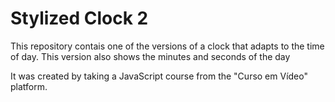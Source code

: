 # Stylized Clock 2

This repository contais one of the versions of a clock that adapts to the time of day. This version also shows the minutes and seconds of the day

It was created by taking a JavaScript course from the "Curso em Vídeo" platform.
